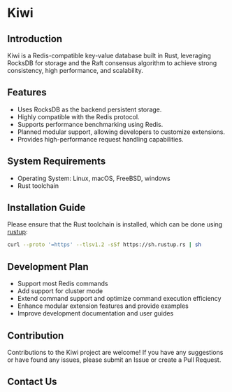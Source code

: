 # Kiwi

## Introduction

Kiwi is a Redis-compatible key-value database built in Rust, leveraging RocksDB for storage and the Raft consensus algorithm to achieve strong consistency, high performance, and scalability.

## Features

- Uses RocksDB as the backend persistent storage.
- Highly compatible with the Redis protocol.
- Supports performance benchmarking using Redis.
- Planned modular support, allowing developers to customize extensions.
- Provides high-performance request handling capabilities.

## System Requirements

- Operating System: Linux, macOS, FreeBSD, windows
- Rust toolchain

## Installation Guide

Please ensure that the Rust toolchain is installed, which can be done using [rustup](https://rustup.rs/):

```bash
curl --proto '=https' --tlsv1.2 -sSf https://sh.rustup.rs | sh
```

## Development Plan

- Support most Redis commands
- Add support for cluster mode
- Extend command support and optimize command execution efficiency
- Enhance modular extension features and provide examples
- Improve development documentation and user guides

## Contribution

Contributions to the Kiwi project are welcome! If you have any suggestions or have found any issues, please submit an Issue or create a Pull Request.

## Contact Us
